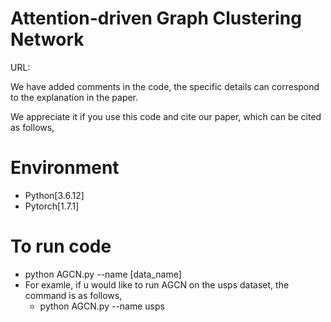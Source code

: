 # Attention-driven Graph Clustering Network
URL: 


We have added comments in the code, the specific details can correspond to the explanation in the paper.

We appreciate it if you use this code and cite our paper, which can be cited as follows,
<!--
> @ARTICLE{9455383, <br>
>   author={Peng, Zhihao and Jia, Yuheng and Liu, Hui and Hou, Junhui and Zhang, Qingfu}, <br>
>   journal={IEEE Transactions on Circuits and Systems for Video Technology},  <br>
>   title={Maximum Entropy Subspace Clustering Network},  <br>
>   year={2021}, <br>
>   volume={}, <br>
>   number={}, <br>
>   pages={1-1}, <br>
>   doi={10.1145/3474085.3475276} <br>
> } <br>
-->

# Environment
+ Python[3.6.12]
+ Pytorch[1.7.1]
# To run code
+ python AGCN.py --name [data_name]
+ For examle, if u would like to run AGCN on the usps dataset, the command is as follows,
  + python AGCN.py --name usps
